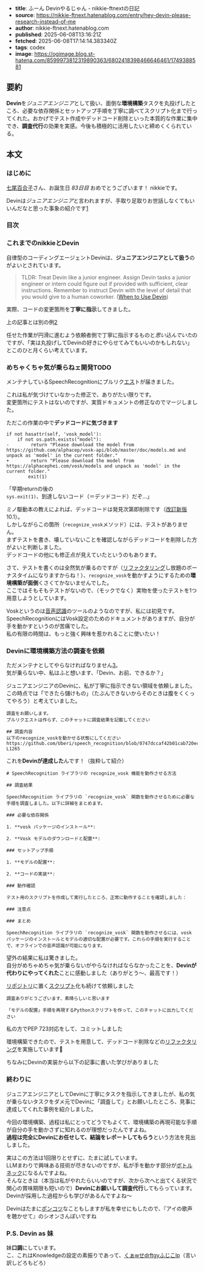 <!-- metadata -->
- **title**: ふーん Devinやるじゃん - nikkie-ftnextの日記
- **source**: https://nikkie-ftnext.hatenablog.com/entry/hey-devin-please-research-instead-of-me
- **author**: nikkie-ftnext.hatenablog.com
- **published**: 2025-06-08T13:16:21Z
- **fetched**: 2025-06-08T17:14:14.383340Z
- **tags**: codex
- **image**: https://ogimage.blog.st-hatena.com/8599973812319890363/6802418398466646461/1749388581

## 要約

**Devin**を*ジュニアエンジニア*として扱い、面倒な**環境構築**タスクを丸投げしたところ、必要な依存関係とセットアップ手順を丁寧に調べてスクリプト化まで行ってくれた。おかげでテスト作成やデッドコード削除といった本質的な作業に集中でき、**調査代行**の効果を実感。今後も積極的に活用したいと締めくくられている。

## 本文

### はじめに

[七尾百合子](https://millionlive-theaterdays.idolmaster-official.jp/idol/yuriko/)さん、お誕生日 *83日目* おめでとうございます！ nikkieです。

Devinは*ジュニアエンジニア*と言われますが、手取り足取りお世話しなくてもいいんだなと思った事象の紹介です[1](#fn:1)

### 目次

### これまでのnikkieとDevin

自律型のコーディングエージェントDevinは、**ジュニアエンジニアとして扱う**のがよいとされています。

> TLDR: Treat Devin like a junior engineer. Assign Devin tasks a junior engineer or intern could figure out if provided with sufficient, clear instructions. Remember to instruct Devin with the level of detail that you would give to a human coworker. ([When to Use Devin](https://docs.devin.ai/essential-guidelines/when-to-use-devin))

実際、コードの変更箇所を**丁寧に指示**してきました。

上の記事とは別の例[2](#fn:2)

任せた作業が円滑に進むよう依頼者側で丁寧に指示するものと*思い込んでいた*のですが、「実は丸投げしてDevinの好きにやらせてみてもいいのかもしれない」とこのひと月くらい考えています。

### めちゃくちゃ気が乗らねェ開発TODO

メンテナしているSpeechRecognitionにプルリク[エス](https://d.hatena.ne.jp/keyword/%A5%A8%A5%B9)トが届きました。

これは私が気づけていなかった修正で、ありがたい限りです。  
変更箇所にテストはないのですが、実質ドキュメントの修正なのでマージしました。

ただこの作業の中で**デッドコードに気づきます**

```
if not hasattr(self, 'vosk_model'):
    if not os.path.exists("model"):
-        return "Please download the model from https://github.com/alphacep/vosk-api/blob/master/doc/models.md and unpack as 'model' in the current folder."
+        return "Please download the model from https://alphacephei.com/vosk/models and unpack as 'model' in the current folder."
        exit(1)

```

「早期returnの後の`sys.exit(1)`、到達しないコード（＝デッドコード）だぞ...」

ミノ駆動本の教えによれば、デッドコードは発見次第即削除です（[改訂新版](https://gihyo.jp/book/2025/978-4-297-14622-1) 10.1）。  
しかしながらこの箇所（`recognize_vosk`メソッド）には、テストがありません。  
まずテストを書き、壊していないことを確認しながらデッドコードを削除した方がよいと判断しました。  
デッドコードの他にも修正点が見えていたというのもあります。

さて、テストを書くのは全然気が乗るのですが（[リファクタリング](https://d.hatena.ne.jp/keyword/%A5%EA%A5%D5%A5%A1%A5%AF%A5%BF%A5%EA%A5%F3%A5%B0)し放題のボーナスタイムになりますからね！）、`recognize_vosk`を動かすようにするための**環境構築が面倒**くさくてかないませんでした。  
ここではそもそもテストがないので、（モックでなく）実物を使ったテストを1つ用意しようとしています。

Voskというのは[音声認識](https://d.hatena.ne.jp/keyword/%B2%BB%C0%BC%C7%A7%BC%B1)のツールのようなのですが、私には初見です。  
SpeechRecognitionにはVosk設定のためのドキュメントがありますが、自分が手を動かすというのが苦痛でした。  
私の有限の時間は、もっと強く興味を惹かれることに使いたい！

### Devinに環境構築方法の調査を依頼

ただメンテナとしてやらなければなりません[3](#fn:3)。  
気が乗らない中、私はふと想います、「Devin、お前、できるか？」

ジュニアエンジニアのDevinに、私が丁寧に指示できない領域を依頼しました。  
この時点では「できたら儲けもの」（たぶんできないからそのときは腹をくくってやろう）と考えていました。

```
調査をお願いします。
プルリクエストは作らず、このチャットに調査結果を記載してください

## 調査内容
以下のrecognize_voskを動かせる状態にしてください
https://github.com/Uberi/speech_recognition/blob/0747dccaf42b01cab720ecda25eb2e5741bef9e4/speech_recognition/__init__.py#L1249-L1265

```

これを**Devinが達成した**んです！（抜粋して紹介）

```
# SpeechRecognition ライブラリの recognize_vosk 機能を動作させる方法

## 調査結果

SpeechRecognition ライブラリの `recognize_vosk` 関数を動作させるために必要な手順を調査しました。以下に詳細をまとめます。

### 必要な依存関係

1. **vosk パッケージのインストール**:

2. **Vosk モデルのダウンロードと配置**:

### セットアップ手順

1. **モデルの配置**:

2. **コードの実装**:

### 動作確認

テスト用のスクリプトを作成して実行したところ、正常に動作することを確認しました：

### 注意点

### まとめ

SpeechRecognition ライブラリの `recognize_vosk` 関数を動作させるには、vosk パッケージのインストールとモデルの適切な配置が必要です。これらの手順を実行することで、オフラインでの音声認識が可能になります。

```

望外の結果に私は驚きました。  
自分がめちゃめちゃ気が乗らないがやらなければならなかったことを、**Devinが代わりにやってくれた**ことに感動しました（ありがとう〜、最高です！）

[リポジトリ](https://d.hatena.ne.jp/keyword/%A5%EA%A5%DD%A5%B8%A5%C8%A5%EA)に置く[スクリプト](https://d.hatena.ne.jp/keyword/%A5%B9%A5%AF%A5%EA%A5%D7%A5%C8)化も続けて依頼しました

```
調査ありがとうございます、素晴らしいと思います

「モデルの配置」手順を再現するPythonスクリプトを作って、このチャットに出力してください

```

私の方でPEP 723対応をして、コミットしました

環境構築できたので、テストを用意して、デッドコード削除などの[リファクタリング](https://d.hatena.ne.jp/keyword/%A5%EA%A5%D5%A5%A1%A5%AF%A5%BF%A5%EA%A5%F3%A5%B0)を実施しています🙌

ちなみにDevinの実装から以下の記事に書いた学びがありました

### 終わりに

ジュニアエンジニアとしてDevinに丁寧にタスクを指示してきましたが、私の気が乗らないタスクをダメ元でDevinに「調査して」とお願いしたところ、見事に達成してくれた事例を紹介しました。

今回の環境構築、過程は私にとってどうでもよくて、環境構築の再現可能な手順が自分の手を動かさずに知れるのが理想だったんですよね。  
**過程は完全にDevinにお任せして、結論をレポートしてもらう**という方法を見出しました。

実はこの方法は1回限りとせずに、たまに試しています。  
LLMまわりで興味ある技術が尽きないのですが、私が手を動かす部分が[ボトルネック](https://d.hatena.ne.jp/keyword/%A5%DC%A5%C8%A5%EB%A5%CD%A5%C3%A5%AF)になるんですよね。  
そんなときは（本当は私がやれたらいいのですが、次から次へと出てくる状況で関心の賞味期限も短いので）**Devinにお願いして調査代行**してもらっています。  
Devinが採用した過程からも学びがあるんですよね〜

Devinはたまに[ポンコツ](https://d.hatena.ne.jp/keyword/%A5%DD%A5%F3%A5%B3%A5%C4)なこともしますが私を幸せにもしたので、『アイの歌声を聴かせて』のシオンさんぽいですね

### P.S. Devin as 妹

妹**口調**にしています。  
こ、これはKnowledgeの設定の素振りであって、[くぁwせdrftgyふじこlp](https://ja.wikipedia.org/wiki/%E3%81%8F%E3%81%81w%E3%81%9Bdrftgy%E3%81%B5%E3%81%98%E3%81%93lp)（言い訳しどろもどろ）
